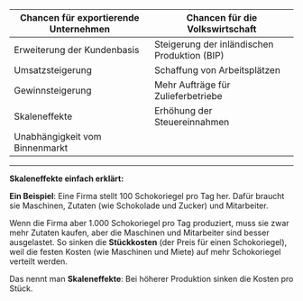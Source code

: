 | **Chancen für exportierende Unternehmen** | **Chancen für die Volkswirtschaft**          |
| ----------------------------------------- | -------------------------------------------- |
| Erweiterung der Kundenbasis               | Steigerung der inländischen Produktion (BIP) |
| Umsatzsteigerung                          | Schaffung von Arbeitsplätzen                 |
| Gewinnsteigerung                          | Mehr Aufträge für Zulieferbetriebe           |
| Skaleneffekte                             | Erhöhung der Steuereinnahmen                 |
| Unabhängigkeit vom Binnenmarkt            |                                              |
___
**Skaleneffekte einfach erklärt:**

**Ein Beispiel**: Eine Firma stellt 100 Schokoriegel pro Tag her. Dafür braucht sie Maschinen, Zutaten (wie Schokolade und Zucker) und Mitarbeiter.

Wenn die Firma aber 1.000 Schokoriegel pro Tag produziert, muss sie zwar mehr Zutaten kaufen, aber die Maschinen und Mitarbeiter sind besser ausgelastet. So sinken die **Stückkosten** (der Preis für einen Schokoriegel), weil die festen Kosten (wie Maschinen und Miete) auf mehr Schokoriegel verteilt werden.

Das nennt man **Skaleneffekte**: Bei höherer Produktion sinken die Kosten pro Stück.